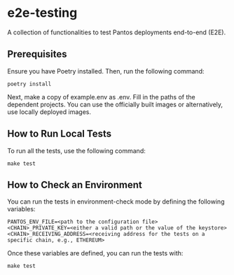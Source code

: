 # e2e-testing

A collection of functionalities to test Pantos deployments end-to-end (E2E).

## Prerequisites

Ensure you have Poetry installed. Then, run the following command:

```shell
poetry install
```

Next, make a copy of example.env as .env. Fill in the paths of the dependent projects. You can use the officially built images or alternatively, use locally deployed images.

## How to Run Local Tests

To run all the tests, use the following command:

```shell
make test
```

## How to Check an Environment

You can run the tests in environment-check mode by defining the following variables:

```shell
PANTOS_ENV_FILE=<path to the configuration file>
<CHAIN>_PRIVATE_KEY=<either a valid path or the value of the keystore>
<CHAIN>_RECEIVING_ADDRESS=<receiving address for the tests on a specific chain, e.g., ETHEREUM>
```

Once these variables are defined, you can run the tests with:

```shell
make test
```
